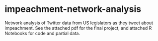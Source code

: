 # impeachment-network-analysis
Network analysis of Twitter data from US legislators as they tweet about impeachment. See the attached pdf for the final project, and attached R Notebooks for code and partial data.

